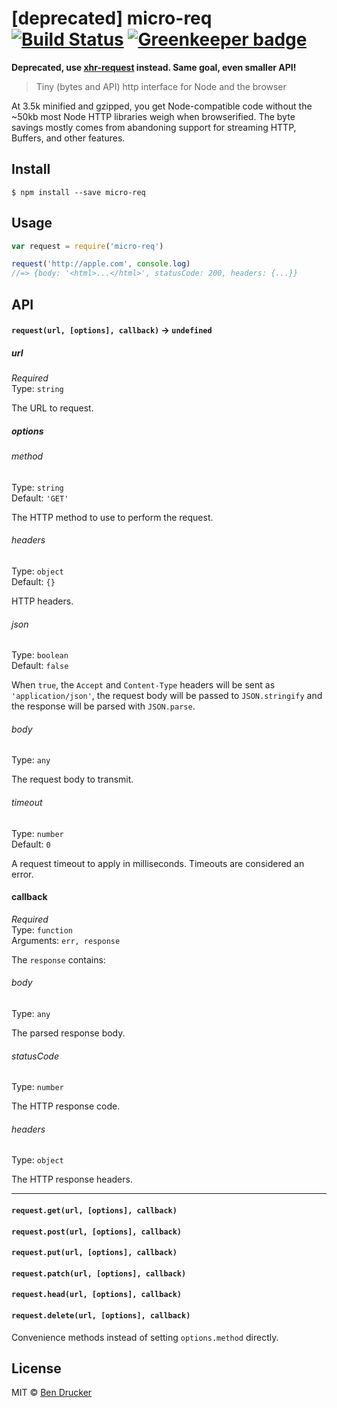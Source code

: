 # [deprecated] micro-req [![Build Status](https://travis-ci.org/bendrucker/micro-req.svg?branch=master)](https://travis-ci.org/bendrucker/micro-req) [![Greenkeeper badge](https://badges.greenkeeper.io/bendrucker/micro-req.svg)](https://greenkeeper.io/)

**Deprecated, use [xhr-request](https://github.com/jam3/xhr-request) instead. Same goal, even smaller API!**

> Tiny (bytes and API) http interface for Node and the browser

At 3.5k minified and gzipped, you get Node-compatible code without the ~50kb most Node HTTP libraries weigh when browserified. The byte savings mostly comes from abandoning support for streaming HTTP, Buffers, and other features.

## Install

```
$ npm install --save micro-req
```


## Usage

```js
var request = require('micro-req')

request('http://apple.com', console.log)
//=> {body: '<html>...</html>', statusCode: 200, headers: {...}}
```

## API

#### `request(url, [options], callback)` -> `undefined`

##### url

*Required*  
Type: `string`

The URL to request.

##### options

###### method

Type: `string`  
Default: `'GET'`

The HTTP method to use to perform the request.

###### headers

Type: `object`  
Default: `{}`

HTTP headers.

###### json

Type: `boolean`  
Default: `false`

When `true`, the `Accept` and `Content-Type` headers will be sent as `'application/json'`, the request body will be passed to `JSON.stringify` and the response will be parsed with `JSON.parse`.


###### body

Type: `any`

The request body to transmit.

###### timeout

Type: `number`  
Default: `0`

A request timeout to apply in milliseconds. Timeouts are considered an error.

#### callback

*Required*  
Type: `function`  
Arguments: `err, response`

The `response` contains:

###### body

Type: `any`

The parsed response body.

###### statusCode

Type: `number`

The HTTP response code.

###### headers

Type: `object`

The HTTP response headers.

---

#### `request.get(url, [options], callback)`
#### `request.post(url, [options], callback)`
#### `request.put(url, [options], callback)`
#### `request.patch(url, [options], callback)`
#### `request.head(url, [options], callback)`
#### `request.delete(url, [options], callback)`

Convenience methods instead of setting `options.method` directly.

## License

MIT © [Ben Drucker](http://bendrucker.me)

